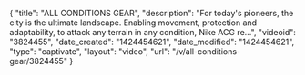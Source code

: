 {
    "title": "ALL CONDITIONS GEAR",
    "description": "For today's pioneers, the city is the ultimate landscape. Enabling movement, protection and adaptability, to attack any terrain in any condition, Nike ACG re...",
    "videoid": "3824455",
    "date_created": "1424454621",
    "date_modified": "1424454621",
    "type": "captivate",
    "layout": "video",
    "url": "\/v\/all-conditions-gear\/3824455"
}